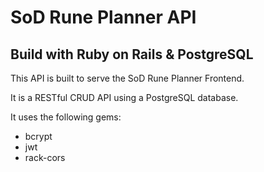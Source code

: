 # SoD Rune Planner API

## Build with Ruby on Rails & PostgreSQL

This API is built to serve the SoD Rune Planner Frontend.

It is a RESTful CRUD API using a PostgreSQL database.

It uses the following gems:

- bcrypt
- jwt
- rack-cors
